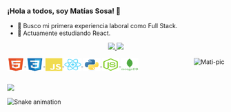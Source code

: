### ¡Hola a todos, soy Matías Sosa! 👋

- 🔭 Busco mi primera experiencia laboral como Full Stack.
- 🌱 Actuamente estudiando React.

<div align="center">
  <a href="https://github.com/sosamati">
  <img height="160em" src="https://github-readme-stats.vercel.app/api?username=sosamati&show_icons=true&theme=dark&include_all_commits=true&count_private=true"/>
  <img height="160em" src="https://github-readme-stats.vercel.app/api/top-langs/?username=sosamati&layout=compact&langs_count=7&theme=dark"/>
</div>
<div style="display: inline_block"><br>
  <img align="center" alt="HTML" height="30" width="40" src="https://raw.githubusercontent.com/devicons/devicon/master/icons/html5/html5-original.svg">
  <img align="center" alt="CSS" height="30" width="40" src="https://raw.githubusercontent.com/devicons/devicon/master/icons/css3/css3-original.svg">
  <img align="center" alt="Js" height="30" width="40" src="https://raw.githubusercontent.com/devicons/devicon/master/icons/javascript/javascript-plain.svg">
  <img align="center" alt="React" height="30" width="40" src="https://raw.githubusercontent.com/devicons/devicon/master/icons/react/react-original.svg">
  <img align="center" alt="Python" height="30" width="40" src="https://raw.githubusercontent.com/devicons/devicon/master/icons/python/python-original.svg">
  <img align="center" alt="Node" height="30" width="40" src="https://raw.githubusercontent.com/devicons/devicon/master/icons/nodejs/nodejs-original.svg">
  <img align="center" alt="Mongo" height="30" width="40" src="https://raw.githubusercontent.com/devicons/devicon/master/icons/mongodb/mongodb-plain-wordmark.svg">
  
  
  <img align="right" alt="Mati-pic" height="150" src="https://share-cdn.picrew.me/shareImg/org/202201/338224_C66Wh6kc.png">
</div>
  
  ##
 
<div> 

  <a href = "mailto:matiasezequielsosa@gmail.com"><img src="https://img.shields.io/badge/-Gmail-%23333?style=for-the-badge&logo=gmail&logoColor=white" target="_blank"></a>

 
  ![Snake animation](https://github.com/sosamati/sosamati/blob/output/github-contribution-grid-snake.svg) 
</div>

